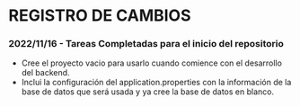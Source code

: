 # REGISTRO DE CAMBIOS

### 2022/11/16 - Tareas Completadas para el inicio del repositorio
* Cree el proyecto vacio para usarlo cuando comience con el desarrollo del backend.
* Inclui la configuración del application.properties con la información de la base de datos que será usada y ya cree la base de datos en blanco.



